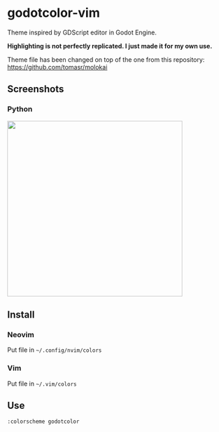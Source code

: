 # godotcolor-vim
Theme inspired by GDScript editor in Godot Engine.

**Highlighting is not perfectly replicated. I just made it for my own use.** 

Theme file has been changed on top of the one from this repository:  
https://github.com/tomasr/molokai

## Screenshots

### Python
<img width="400px" src="https://user-images.githubusercontent.com/28411337/184508285-7daa056e-b8a8-4dd7-a3ba-54b05eca4fbb.png" />

## Install

### Neovim
Put file in `~/.config/nvim/colors`

### Vim
Put file in `~/.vim/colors`

## Use

`:colorscheme godotcolor`
